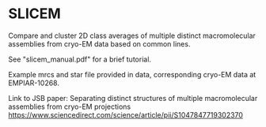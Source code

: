# SLICEM

Compare and cluster 2D class averages of multiple distinct macromolecular assemblies from cryo-EM data based on common lines.

See "slicem_manual.pdf" for a brief tutorial.

Example mrcs and star file provided in data, corresponding cryo-EM data at EMPIAR-10268.


Link to JSB paper:
Separating distinct structures of multiple macromolecular assemblies from cryo-EM projections
https://www.sciencedirect.com/science/article/pii/S1047847719302370
